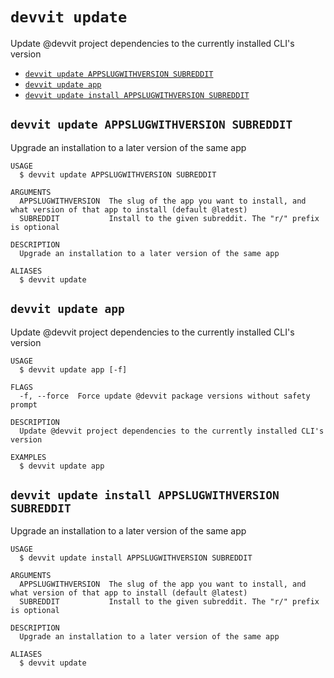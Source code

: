 # `devvit update`

Update @devvit project dependencies to the currently installed CLI's version

- [`devvit update APPSLUGWITHVERSION SUBREDDIT`](#devvit-update-appslugwithversion-subreddit)
- [`devvit update app`](#devvit-update-app)
- [`devvit update install APPSLUGWITHVERSION SUBREDDIT`](#devvit-update-install-appslugwithversion-subreddit)

## `devvit update APPSLUGWITHVERSION SUBREDDIT`

Upgrade an installation to a later version of the same app

```
USAGE
  $ devvit update APPSLUGWITHVERSION SUBREDDIT

ARGUMENTS
  APPSLUGWITHVERSION  The slug of the app you want to install, and what version of that app to install (default @latest)
  SUBREDDIT           Install to the given subreddit. The "r/" prefix is optional

DESCRIPTION
  Upgrade an installation to a later version of the same app

ALIASES
  $ devvit update
```

## `devvit update app`

Update @devvit project dependencies to the currently installed CLI's version

```
USAGE
  $ devvit update app [-f]

FLAGS
  -f, --force  Force update @devvit package versions without safety prompt

DESCRIPTION
  Update @devvit project dependencies to the currently installed CLI's version

EXAMPLES
  $ devvit update app
```

## `devvit update install APPSLUGWITHVERSION SUBREDDIT`

Upgrade an installation to a later version of the same app

```
USAGE
  $ devvit update install APPSLUGWITHVERSION SUBREDDIT

ARGUMENTS
  APPSLUGWITHVERSION  The slug of the app you want to install, and what version of that app to install (default @latest)
  SUBREDDIT           Install to the given subreddit. The "r/" prefix is optional

DESCRIPTION
  Upgrade an installation to a later version of the same app

ALIASES
  $ devvit update
```
